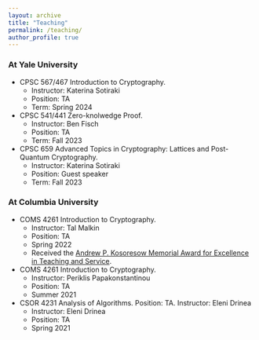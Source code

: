 ```yaml
---
layout: archive
title: "Teaching"
permalink: /teaching/
author_profile: true
---
```


### At Yale University
- CPSC 567/467 Introduction to Cryptography.
  - Instructor: Katerina Sotiraki
  - Position: TA
  - Term: Spring 2024
- CPSC 541/441 Zero-knolwedge Proof. 
  - Instructor: Ben Fisch
  - Position: TA
  - Term: Fall 2023
- CPSC 659 Advanced Topics in Cryptography: Lattices and Post-Quantum Cryptography.
  - Instructor: Katerina Sotiraki
  - Position: Guest speaker
  - Term: Fall 2023

### At Columbia University
- COMS 4261 Introduction to Cryptography. 
  - Instructor: Tal Malkin
  - Position: TA
  - Spring 2022
  - Received the [Andrew P. Kosoresow Memorial Award for Excellence in Teaching and Service](https://www.cs.columbia.edu/2017/top-students-in-computer-science-receive-awards/).
- COMS 4261 Introduction to Cryptography.
  - Instructor: Periklis Papakonstantinou
  - Position: TA
  - Summer 2021
- CSOR 4231 Analysis of Algorithms. Position: TA. Instructor: Eleni Drinea
  - Instructor: Eleni Drinea
  - Position: TA
  - Spring 2021